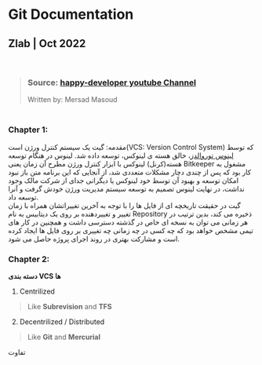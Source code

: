 # Git Documentation

## Zlab | Oct 2022

<br>

> ### Source: [happy-developer youtube Channel](https://www.youtube.com/watch?v=rScUEZPeazY&list=PLG-hncsy5aQ4keIG-pNoGj-zzU7TpFNPR)
> Written by: Mersad Masoud

### <br>Chapter 1:


مقدمه: گیت یک سیستم کنترل ورژن است(VCS: Version Control System) که توسط [لینوس توروالدز](https://fa.wikipedia.org/wiki/%D9%84%DB%8C%D9%86%D9%88%D8%B3_%D8%AA%D9%88%D8%B1%D9%88%D8%A7%D9%84%D8%AF%D8%B2)، خالق هسته ی لینوکس، توسعه داده شد. لینوس در هنگام توسعه هسته(کرنل) لینوکس با ابزار کنترل ورژن مطرح آن زمان یعنی Bitkeeper مشغول به کار بود که پس از چندی دچار مشکلات متعددی شد، از آنجایی که این برنامه متن باز نبود امکان توسعه و بهبود آن توسط خود لینوکس یا دیگرانی جدای از شرکت مالک وجود نداشت، در نهایت لینوس تصمیم به توسعه سیستم مدیریت ورژن خودش گرفت و آنرا توسعه داد.
<br>
گیت در حقیقت تاریخچه ای از فایل ها را با توجه به آخرین تغییراتشان همراه با زمان تغییر و تغییردهنده بر روی یک دیتابیس به نام Repository ذخیره می کند، بدین ترتیب در هر زمانی می توان به نسخه ای خاص در گذشته دسترسی داشت و همچنین در کار های تیمی مشخص خواهد بود که چه کسی در چه زمانی چه تغییری بر روی فایل ها ایجاد کرده است و مشارکت بهتری در روند اجرای پروژه حاصل می شود.
<br>


### Chapter 2:

**دسته بندی VCS ها**


1. Centrilized 
> Like **Subrevision** and **TFS**

2. Decentrilized / Distributed
> Like **Git** and **Mercurial**

تفاوت 




